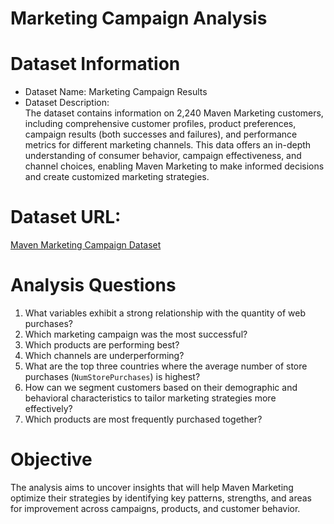 # Marketing Campaign Analysis
 
# Dataset Information
- Dataset Name: Marketing Campaign Results  
- Dataset Description:  
  The dataset contains information on 2,240 Maven Marketing customers, including comprehensive customer profiles, product preferences, campaign results (both successes and failures), and performance metrics for different marketing channels. This data offers an in-depth understanding of consumer behavior, campaign effectiveness, and channel choices, enabling Maven Marketing to make informed decisions and create customized marketing strategies.  

# Dataset URL:  
  [Maven Marketing Campaign Dataset](https://mavenanalytics.io/data-playground?page=8&pageSize=5)



# Analysis Questions

1. What variables exhibit a strong relationship with the quantity of web purchases? 
2. Which marketing campaign was the most successful? 
3. Which products are performing best?  
4. Which channels are underperforming?  
5. What are the top three countries where the average number of store purchases (`NumStorePurchases`) is highest?
6. How can we segment customers based on their demographic and behavioral characteristics to tailor marketing strategies more effectively?  
7. Which products are most frequently purchased together?


# Objective
The analysis aims to uncover insights that will help Maven Marketing optimize their strategies by identifying key patterns, strengths, and areas for improvement across campaigns, products, and customer behavior.

